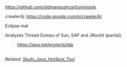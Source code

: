https://github.com/oldmanpushcart/unixtools

crawler4j: https://code.google.com/p/crawler4j/


Eclipse mat

Analyzes Thread Dumps of Sun, SAP and JRockit (partial).
> https://java.net/projects/tda


<br>
<i>Related: <a href='Study_Java_HotSpot_Tool.md'>Study_Java_HotSpot_Tool</a></i>